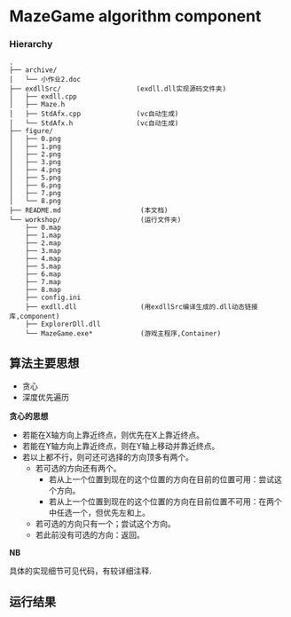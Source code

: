 MazeGame algorithm component
============================


### Hierarchy
```
.
├── archive/
│   └── 小作业2.doc
├── exdllSrc/                   (exdll.dll实现源码文件夹)
│   ├── exdll.cpp
│   ├── Maze.h
│   ├── StdAfx.cpp              (vc自动生成)
│   └── StdAfx.h                (vc自动生成)
├── figure/
│   ├── 0.png
│   ├── 1.png
│   ├── 2.png
│   ├── 3.png
│   ├── 4.png
│   ├── 5.png
│   ├── 6.png
│   ├── 7.png
│   └── 8.png
├── README.md                    (本文档)
└── workshop/                    (运行文件夹)
    ├── 0.map
    ├── 1.map
    ├── 2.map
    ├── 3.map
    ├── 4.map
    ├── 5.map
    ├── 6.map
    ├── 7.map
    ├── 8.map
    ├── config.ini
    ├── exdll.dll                (用exdllSrc编译生成的.dll动态链接库,component)
    ├── ExplorerDll.dll
    └── MazeGame.exe*            (游戏主程序,Container)
```

## 算法主要思想

* 贪心
* 深度优先遍历

**贪心的思想**

- 若能在X轴方向上靠近终点，则优先在X上靠近终点。
- 若能在Y轴方向上靠近终点，则在Y轴上移动并靠近终点。
- 若以上都不行，则可还可选择的方向顶多有两个。
  - 若可选的方向还有两个。
    - 若从上一个位置到现在的这个位置的方向在目前的位置可用：尝试这个方向。
	- 若从上一个位置到现在的这个位置的方向在目前位置不可用：在两个中任选一个，但优先左和上。
  - 若可选的方向只有一个；尝试这个方向。
  - 若此前没有可选的方向：返回。

**NB**

具体的实现细节可见代码，有较详细注释.


## 运行结果


